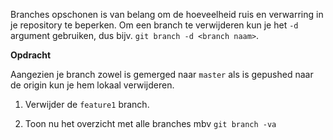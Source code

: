 Branches opschonen is van belang om de hoeveelheid ruis en verwarring in je repository te beperken. Om een branch te verwijderen kun je het `-d` argument gebruiken, dus bijv. `git branch -d <branch naam>`.

**Opdracht**

Aangezien je branch zowel is gemerged naar `master` als is gepushed naar de origin kun je hem lokaal verwijderen.

1) Verwijder de `feature1` branch. 

2) Toon nu het overzicht met alle branches mbv `git branch -va`
